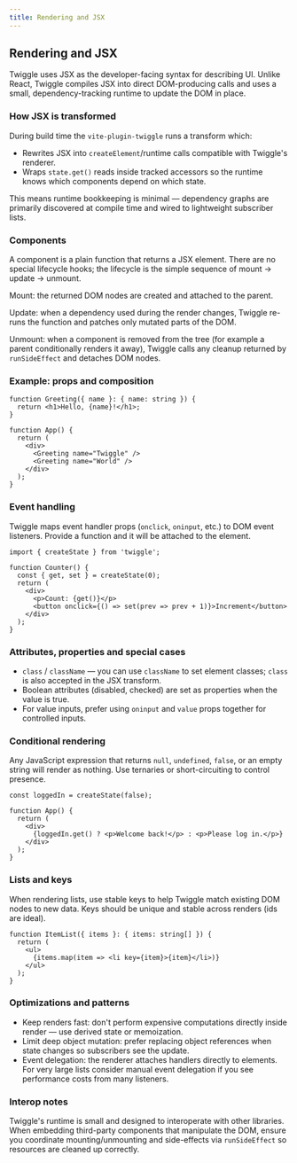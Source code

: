 ```yaml
---
title: Rendering and JSX
---
```


## Rendering and JSX

Twiggle uses JSX as the developer-facing syntax for describing UI. Unlike React, Twiggle compiles JSX into direct DOM-producing calls and uses a small, dependency-tracking runtime to update the DOM in place.

### How JSX is transformed

During build time the `vite-plugin-twiggle` runs a transform which:

- Rewrites JSX into `createElement`/runtime calls compatible with Twiggle's renderer.
- Wraps `state.get()` reads inside tracked accessors so the runtime knows which components depend on which state.

This means runtime bookkeeping is minimal — dependency graphs are primarily discovered at compile time and wired to lightweight subscriber lists.

### Components

A component is a plain function that returns a JSX element. There are no special lifecycle hooks; the lifecycle is the simple sequence of mount -> update -> unmount.

Mount: the returned DOM nodes are created and attached to the parent.

Update: when a dependency used during the render changes, Twiggle re-runs the function and patches only mutated parts of the DOM.

Unmount: when a component is removed from the tree (for example a parent conditionally renders it away), Twiggle calls any cleanup returned by `runSideEffect` and detaches DOM nodes.

### Example: props and composition

```tsx
function Greeting({ name }: { name: string }) {
  return <h1>Hello, {name}!</h1>;
}

function App() {
  return (
    <div>
      <Greeting name="Twiggle" />
      <Greeting name="World" />
    </div>
  );
}
```

### Event handling

Twiggle maps event handler props (`onclick`, `oninput`, etc.) to DOM event listeners. Provide a function and it will be attached to the element.

```tsx
import { createState } from 'twiggle';

function Counter() {
  const { get, set } = createState(0);
  return (
    <div>
      <p>Count: {get()}</p>
      <button onclick={() => set(prev => prev + 1)}>Increment</button>
    </div>
  );
}
```

### Attributes, properties and special cases

- `class` / `className` — you can use `className` to set element classes; `class` is also accepted in the JSX transform.
- Boolean attributes (disabled, checked) are set as properties when the value is true.
- For value inputs, prefer using `oninput` and `value` props together for controlled inputs.

### Conditional rendering

Any JavaScript expression that returns `null`, `undefined`, `false`, or an empty string will render as nothing. Use ternaries or short-circuiting to control presence.

```tsx
const loggedIn = createState(false);

function App() {
  return (
    <div>
      {loggedIn.get() ? <p>Welcome back!</p> : <p>Please log in.</p>}
    </div>
  );
}
```

### Lists and keys

When rendering lists, use stable keys to help Twiggle match existing DOM nodes to new data. Keys should be unique and stable across renders (ids are ideal).

```tsx
function ItemList({ items }: { items: string[] }) {
  return (
    <ul>
      {items.map(item => <li key={item}>{item}</li>)}
    </ul>
  );
}
```

### Optimizations and patterns

- Keep renders fast: don't perform expensive computations directly inside render — use derived state or memoization.
- Limit deep object mutation: prefer replacing object references when state changes so subscribers see the update.
- Event delegation: the renderer attaches handlers directly to elements. For very large lists consider manual event delegation if you see performance costs from many listeners.

### Interop notes

Twiggle's runtime is small and designed to interoperate with other libraries. When embedding third-party components that manipulate the DOM, ensure you coordinate mounting/unmounting and side-effects via `runSideEffect` so resources are cleaned up correctly.
